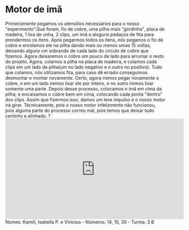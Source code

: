 # Motor de imã
Primeiramente pegamos os utensilios necessários para o nosso "experimento".Que foram, fio de cobre, uma pilha mais "gordinha", placa de madeira, 1 lixa de unha, 2 clips, um imã e aloguns pedaços de fita para prendermos os itens.
Após pegarmos todos os itens, nós pegamos o fio de cobre e enrolamos ele na pilha dando mais ou menos umas 15 voltas, deixando alguns cm sobrando de cada lado do circulo de cobre que fizemos. Agora deixaremos o cobre um pouco de lado para arrumar o resto do projeto.
Agora, colamos a pilha na placa de madeira, e colamos cada clips em um lado da pilha(um no lado negativo e o outro no positivo). Tudo que colamos, nós utilizamos fita, para caso dê errado conseguimos desmontar e montar novamente.
Certo, agora iremos pegar novamente o cobre, e em um lado iremos lixar ele por inteiro, e no outro iremos lixar somente uma parte. 
Depois desse processo, colocamos o imã em cima da pilha, e encaixamos o cobre bem em cima, colocando cada ponta "dentro" dos clips. Assim que fizermos isso, damos um leve impulso e o nosso motor irá girar. Técnicamente, pois o nosso motor infelizmente não funcionou, pois alguma parte do processo correu mal, pois temos que deixar tudo certinho e alinhado.
? <iframe width="560" height="315" src="https://www.youtube.com/embed/3nbDBCg6thM" title="YouTube video player" frameborder="0" allow="accelerometer; autoplay; clipboard-write; encrypted-media; gyroscope; picture-in-picture" allowfullscreen></iframe>
Nomes: Kamili, Isabella P. e Vinicius - Números: 14, 10, 30 - Turma: 3 B
